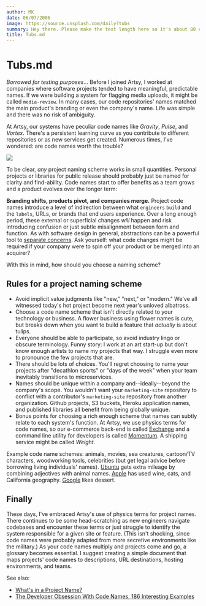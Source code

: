 ```yaml
---
author: MK
date: 06/07/2006
image: https://source.unsplash.com/daily?tubs
summary: Hey there. Please make the text length here so it's about 80 characters...
title: Tubs.md
---
```


# Tubs.md

_Borrowed for testing purposes_... Before I joined Artsy, I worked at companies where software projects tended to have meaningful, predictable names. If we were building a system for flagging media uploads, it might be called `media-review`. In many cases, our code repositories' names matched the main product's branding or even the company's name. Life was simple and there was no risk of ambiguity.

At Artsy, our systems have peculiar code names like _Gravity_, _Pulse_, and _Vortex_. There's a persistent learning curve as you contribute to different repositories or as new services get created. Numerous times, I've wondered: are code names worth the trouble?

![](https://source.unsplash.com/weekly?tubs)

To be clear, _any_ project naming scheme works in small quantities. Personal projects or libraries for public release should probably just be named for clarity and find-ability. Code names start to offer benefits as a team grows and a product evolves over the longer term:

**Branding shifts, products pivot, and companies merge.** Project code names introduce a level of indirection between what `engineers` `build` and the `labels`, URLs, or brands that end users experience. Over a long enough period, these external or superficial changes _will_ happen and risk introducing confusion or just subtle misalignment between form and function. As with software design in general, abstractions can be a powerful tool to [separate concerns](https://en.wikipedia.org/wiki/Separation_of_concerns). Ask yourself: what code changes might be required if your company were to spin off your product or be merged into an acquirer?

With this in mind, how should you choose a naming scheme?

## Rules for a project naming scheme

- Avoid implicit value judgments like "new," "next," or "modern." We've all witnessed today's hot project become next year's unloved albatross.
- Choose a code name scheme that isn't directly related to your technology or business. A flower business using flower names is cute, but breaks down when you want to build a feature that _actually_ is about tulips.
- Everyone should be able to participate, so avoid industry lingo or obscure terminology. Funny story: I work at an art start-up but don't know enough artists to name my projects that way. I struggle even more to pronounce the few projects that are.
- There should be lots of choices. You'll regret choosing to name your projects after "decathlon sports" or "days of the week" when your team inevitably transitions to microservices.
- Names should be unique within a company and--ideally--beyond the company's scope. You wouldn't want your `marketing-site` repository to conflict with a contributor's `marketing-site` repository from another organization. Github projects, S3 buckets, Heroku application names, and published libraries all benefit from being globally unique.
- Bonus points for choosing a rich enough scheme that names can subtly relate to each system's function. At Artsy, we use physics terms for code names, so our e-commerce back-end is called [Exchange](https://github.com/artsy/exchange) and a command line utility for developers is called [Momentum](https://github.com/artsy/momentum). A shipping service might be called _Weight_.

Example code name schemes: animals, movies, sea creatures, cartoon/TV characters, woodworking tools, celebrities (but get legal advice before borrowing living individuals' names). [Ubuntu](https://wiki.ubuntu.com/DevelopmentCodeNames) gets extra mileage by combining adjectives with animal names. [Apple](https://en.wikipedia.org/wiki/List_of_Apple_codenames) has used wine, cats, and California geography. [Google](https://en.wikipedia.org/wiki/Android_%28operating_system%29) likes dessert.

## Finally

These days, I've embraced Artsy's use of physics terms for project names. There continues to be some head-scratching as new engineers navigate codebases and encounter these terms or just struggle to identify the system responsible for a given site or feature. (This isn't shocking, since code names were probably adapted from more secretive environments like the military.) As your code names multiply and projects come and go, a glossary becomes essential. I suggest creating a simple document that maps projects' code names to descriptions, URL destinations, hosting environments, and teams.

See also:

- [What's in a Project Name?](https://blog.codinghorror.com/whats-in-a-project-name/)
- [The Developer Obsession With Code Names, 186 Interesting Examples](https://royal.pingdom.com/the-developer-obsession-with-code-names-186-interesting-examples/)
